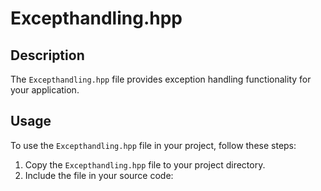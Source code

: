 # Excepthandling.hpp

## Description
The `Excepthandling.hpp` file provides exception handling functionality for your application.

## Usage
To use the `Excepthandling.hpp` file in your project, follow these steps:

1. Copy the `Excepthandling.hpp` file to your project directory.
2. Include the file in your source code:
